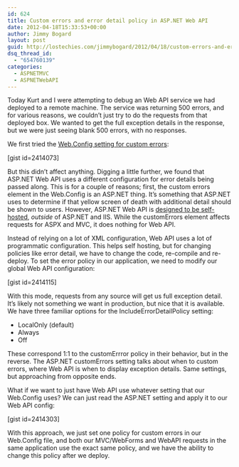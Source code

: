 ```yaml
---
id: 624
title: Custom errors and error detail policy in ASP.NET Web API
date: 2012-04-18T15:33:53+00:00
author: Jimmy Bogard
layout: post
guid: http://lostechies.com/jimmybogard/2012/04/18/custom-errors-and-error-detail-policy-in-asp-net-web-api/
dsq_thread_id:
  - "654760139"
categories:
  - ASPNETMVC
  - ASPNETWebAPI
---
```

Today Kurt and I were attempting to debug an Web API service we had deployed to a remote machine. The service was returning 500 errors, and for various reasons, we couldn’t just try to do the requests from that deployed box. We wanted to get the full exception details in the response, but we were just seeing blank 500 errors, with no responses.

We first tried the [Web.Config setting for custom errors](http://msdn.microsoft.com/en-us/library/h0hfz6fc.aspx):

[gist id=2414073]

But this didn’t affect anything. Digging a little further, we found that ASP.NET Web API uses a different configuration for error details being passed along. This is for a couple of reasons; first, the custom errors element in the Web.Config is an ASP.NET thing. It’s something that ASP.NET uses to determine if that yellow screen of death with additional detail should be shown to users. However, ASP.NET Web API is [designed to be self-hosted](http://www.asp.net/web-api/overview/hosting-aspnet-web-api/self-host-a-web-api), _outside_ of ASP.NET and IIS. While the customErrors element affects requests for ASPX and MVC, it does nothing for Web API.

Instead of relying on a lot of XML configuration, Web API uses a lot of programmatic configuration. This helps self hosting, but for changing policies like error detail, we have to change the code, re-compile and re-deploy. To set the error policy in our application, we need to modify our global Web API configuration:

[gist id=2414115]

With this mode, requests from any source will get us full exception detail. It’s likely not something we want in production, but nice that it is available. We have three familiar options for the IncludeErrorDetailPolicy setting:

  * LocalOnly (default)
  * Always
  * Off

These correspond 1:1 to the customErrror policy in their behavior, but in the reverse. The ASP.NET customErrors setting talks about when to custom errors, where Web API is when to display exception details. Same settings, but approaching from opposite ends.

What if we want to just have Web API use whatever setting that our Web.Config uses? We can just read the ASP.NET setting and apply it to our Web API config:

[gist id=2414303]

With this approach, we just set one policy for custom errors in our Web.Config file, and both our MVC/WebForms and WebAPI requests in the same application use the exact same policy, and we have the ability to change this policy after we deploy.